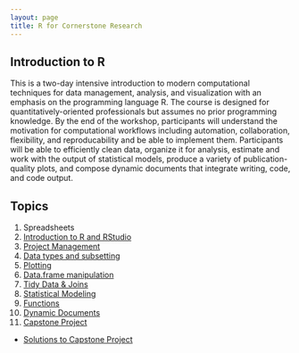 ```yaml
---
layout: page
title: R for Cornerstone Research
---
```


## Introduction to R

This is a two-day intensive introduction to modern computational techniques for data management, analysis, and visualization with an emphasis on the programming language R. The course is designed for quantitatively-oriented professionals but assumes no prior programming knowledge. By the end of the workshop, participants will understand the motivation for computational workflows including automation, collaboration, flexibility, and reproducability and be able to implement them. Participants will be able to efficiently clean data, organize it for analysis, estimate and work with the output of statistical models, produce a variety of publication-quality plots, and compose dynamic documents that integrate writing, code, and code output.


## Topics

1.  Spreadsheets
1.	[Introduction to R and RStudio](01-intro-r-rstudio.html)
1.  [Project Management](02-project-intro.html)
1.  [Data types and subsetting](03-data-types-subsetting.html)
1.  [Plotting](04-ggplot.html)
1.  [Data.frame manipulation](05-dplyr-single-table.html)
1.  [Tidy Data & Joins](06-tidy-data.html)
1.  [Statistical Modeling](09-regression.html)
1.  [Functions](07-functions.html)
1.  [Dynamic Documents](08-knitr.html)
1.	[Capstone Project](10-capstone.html)
- [Solutions to Capstone Project](11-capstone_solutions.html)
